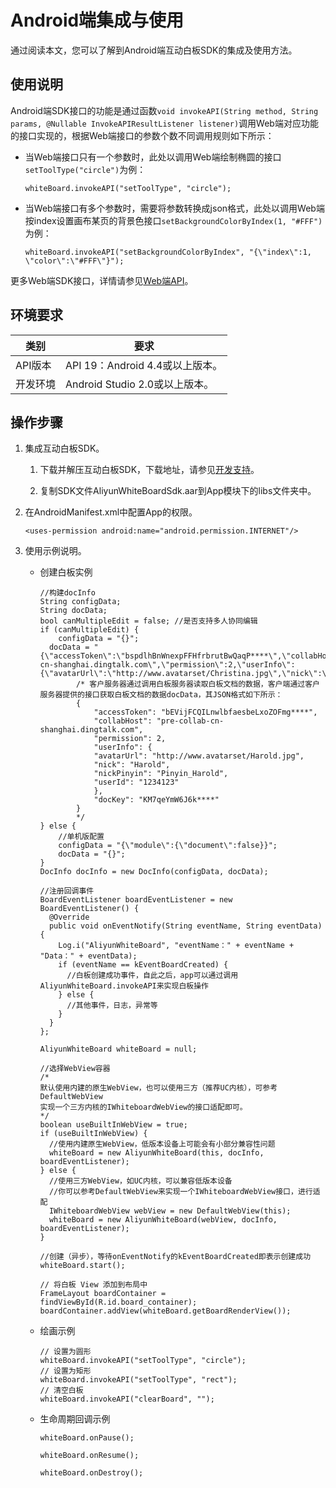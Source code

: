 # Android端集成与使用

通过阅读本文，您可以了解到Android端互动白板SDK的集成及使用方法。

## 使用说明

Android端SDK接口的功能是通过函数`void invokeAPI(String method, String params, @Nullable InvokeAPIResultListener listener)`调用Web端对应功能的接口实现的，根据Web端接口的参数个数不同调用规则如下所示：

-   当Web端接口只有一个参数时，此处以调用Web端绘制椭圆的接口`setToolType("circle")`为例：

    ```
    whiteBoard.invokeAPI("setToolType", "circle");
    ```

-   当Web端接口有多个参数时，需要将参数转换成json格式，此处以调用Web端按index设置画布某页的背景色接口`setBackgroundColorByIndex(1, "#FFF")`为例：

    ```
    whiteBoard.invokeAPI("setBackgroundColorByIndex", "{\"index\":1, \"color\":\"#FFF\"}");
    ```


更多Web端SDK接口，详情请参见[Web端API](/cn.zh-CN/互动白板解决方案（邀测中）/客户端集成/Web端集成与使用.md)。

## 环境要求

|类别|要求|
|--|--|
|API版本|API 19：Android 4.4或以上版本。|
|开发环境|Android Studio 2.0或以上版本。|

## 操作步骤

1.  集成互动白板SDK。

    1.  下载并解压互动白板SDK，下载地址，请参见[开发支持](/cn.zh-CN/互动白板解决方案（邀测中）/简介.md)。

    2.  复制SDK文件AliyunWhiteBoardSdk.aar到App模块下的libs文件夹中。

2.  在AndroidManifest.xml中配置App的权限。

    ```
    <uses-permission android:name="android.permission.INTERNET"/>
    ```

3.  使用示例说明。

    -   创建白板实例

        ```
        //构建docInfo
        String configData;
        String docData;
        bool canMultipleEdit = false; //是否支持多人协同编辑
        if (canMultipleEdit) {
            configData = "{}";
          docData = "{\"accessToken\":\"bspdlhBnWnexpFFHfrbrutBwQaqP****\",\"collabHost\":\"collab-cn-shanghai.dingtalk.com\",\"permission\":2,\"userInfo\":{\"avatarUrl\":\"http://www.avatarset/Christina.jpg\",\"nick\":\"Christina\",\"nickPinyin\":\"Pinyin_Christina\",\"userId\":\"1234123\"},\"docKey\":\"oJGq7rgmRwGR****\"}";
                /* 客户服务器通过调用白板服务器读取白板文档的数据，客户端通过客户服务器提供的接口获取白板文档的数据docData，其JSON格式如下所示：
                {
                    "accessToken": "bEVijFCQILnwlbfaesbeLxoZOFmg****",
                    "collabHost": "pre-collab-cn-shanghai.dingtalk.com",
                    "permission": 2,
                    "userInfo": {
                    "avatarUrl": "http://www.avatarset/Harold.jpg",
                    "nick": "Harold",
                    "nickPinyin": "Pinyin_Harold",
                    "userId": "1234123"
                    },
                    "docKey": "KM7qeYmW6J6k****"
                }
                */
        } else {
            //单机版配置
            configData = "{\"module\":{\"document\":false}}";
            docData = "{}";
        }
        DocInfo docInfo = new DocInfo(configData, docData);
        
        //注册回调事件
        BoardEventListener boardEventListener = new BoardEventListener() {
          @Override
          public void onEventNotify(String eventName, String eventData) {
            Log.i("AliyunWhiteBoard", "eventName：" + eventName + "Data：" + eventData);
            if (eventName == kEventBoardCreated) {
              //白板创建成功事件，自此之后，app可以通过调用AliyunWhiteBoard.invokeAPI来实现白板操作
            } else {
              //其他事件，日志，异常等
            }
          }
        };
        
        AliyunWhiteBoard whiteBoard = null;
        
        //选择WebView容器
        /*
        默认使用内建的原生WebView，也可以使用三方（推荐UC内核），可参考DefaultWebView
        实现一个三方内核的IWhiteboardWebView的接口适配即可。
        */
        boolean useBuiltInWebView = true;
        if (useBuiltInWebView) {
          //使用内建原生WebView，低版本设备上可能会有小部分兼容性问题
          whiteBoard = new AliyunWhiteBoard(this, docInfo, boardEventListener);
        } else {
          //使用三方WebView，如UC内核，可以兼容低版本设备
          //你可以参考DefaultWebView来实现一个IWhiteboardWebView接口，进行适配
          IWhiteboardWebView webView = new DefaultWebView(this);
          whiteBoard = new AliyunWhiteBoard(webView, docInfo, boardEventListener);
        }
        
        //创建（异步），等待onEventNotify的kEventBoardCreated即表示创建成功
        whiteBoard.start();
        
        // 将白板 View 添加到布局中
        FrameLayout boardContainer = findViewById(R.id.board_container);
        boardContainer.addView(whiteBoard.getBoardRenderView());
        ```

    -   绘画示例

        ```
        // 设置为圆形
        whiteBoard.invokeAPI("setToolType", "circle");
        // 设置为矩形
        whiteBoard.invokeAPI("setToolType", "rect");
        // 清空白板
        whiteBoard.invokeAPI("clearBoard", "");
        ```

    -   生命周期回调示例

        ```
        whiteBoard.onPause();
        ```

        ```
        whiteBoard.onResume();
        ```

        ```
        whiteBoard.onDestroy();
        ```


